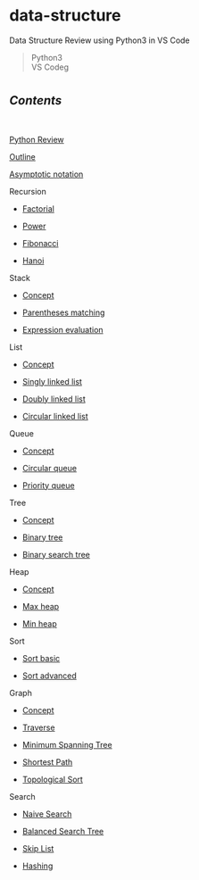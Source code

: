 # data-structure

Data Structure Review using Python3 in VS Code

> Python3 <br/>
> VS Codeg

#

## **_Contents_**

<br/>

[Python Review](https://github.com/ding-co/data-structure/blob/main/python-review/README.md)

[Outline](https://github.com/ding-co/data-structure/blob/main/outline/Outline.md)

[Asymptotic notation](https://github.com/ding-co/data-structure/blob/main/asymptotic-notation/Asymptotic-notation.md)

Recursion

- [Factorial](https://github.com/ding-co/data-structure/blob/main/recursion/Factorial.md)

- [Power](https://github.com/ding-co/data-structure/blob/main/recursion/Power.md)

- [Fibonacci](https://github.com/ding-co/data-structure/blob/main/recursion/Fibonacci.md)

- [Hanoi](https://github.com/ding-co/data-structure/blob/main/recursion/Hanoi.md)

Stack

- [Concept](https://github.com/ding-co/data-structure/blob/main/stack/Stack-concept.md)

- [Parentheses matching](https://github.com/ding-co/data-structure/blob/main/stack/Parentheses-matching.md)

- [Expression evaluation](https://github.com/ding-co/data-structure/blob/main/stack/Expression-evaluation.md)

List

- [Concept](https://github.com/ding-co/data-structure/blob/main/list/Concept.md)

- [Singly linked list](https://github.com/ding-co/data-structure/blob/main/list/Singly-linked-list.md)

- [Doubly linked list](https://github.com/ding-co/data-structure/blob/main/list/Doubly-linked-list.md)

- [Circular linked list](https://github.com/ding-co/data-structure/blob/main/list/Circular-linked-list.md)

Queue

- [Concept](https://github.com/ding-co/data-structure/blob/main/queue/Concept.md)

- [Circular queue](https://github.com/ding-co/data-structure/blob/main/queue/Circular-queue.md)

- [Priority queue](https://github.com/ding-co/data-structure/blob/main/queue/Priority-queue.md)

Tree

- [Concept](https://github.com/ding-co/data-structure/blob/main/tree/Concept.md)

- [Binary tree](https://github.com/ding-co/data-structure/blob/main/tree/Binary-tree.md)

- [Binary search tree](https://github.com/ding-co/data-structure/blob/main/tree/Binary-search-tree.md)

Heap

- [Concept](https://github.com/ding-co/data-structure/blob/main/heap/Concept.md)

- [Max heap](https://github.com/ding-co/data-structure/blob/main/heap/Max-heap.md)

- [Min heap](https://github.com/ding-co/data-structure/blob/main/heap/Min-heap.md)

Sort

- [Sort basic](https://github.com/ding-co/data-structure/blob/main/sort/Sort-basic.md)

- [Sort advanced](https://github.com/ding-co/data-structure/blob/main/sort/Sort-advanced.md)

Graph

- [Concept](https://github.com/ding-co/data-structure/blob/main/graph/Concept.md)

- [Traverse](https://github.com/ding-co/data-structure/blob/main/graph/Traverse.md)

- [Minimum Spanning Tree](https://github.com/ding-co/data-structure/blob/main/graph/Minimum-spanning-tree.md)

- [Shortest Path](https://github.com/ding-co/data-structure/blob/main/graph/Shortest-path.md)

- [Topological Sort](https://github.com/ding-co/data-structure/blob/main/graph/Topological-sort.md)

Search

- [Naive Search](https://github.com/ding-co/data-structure/blob/main/search/naive-search.md)

- [Balanced Search Tree](https://github.com/ding-co/data-structure/blob/main/search/balanced-search-tree.md)

- [Skip List](https://github.com/ding-co/data-structure/blob/main/search/skip-list.md)

- [Hashing](https://github.com/ding-co/data-structure/blob/main/search/hashing.md)
